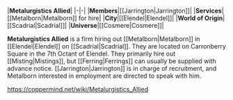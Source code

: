 |**Metalurgistics Allied**|
|-|-|
|**Members**|[[Jarrington\|Jarrington]]|
|**Services**|[[Metalborn\|Metalborn]] for hire|
|**City**|[[Elendel\|Elendel]]|
|**World of Origin**|[[Scadrial\|Scadrial]]|
|**Universe**|[[Cosmere\|Cosmere]]|

**Metalurgistics Allied** is a firm hiring out [[Metalborn\|Metalborn]] in [[Elendel\|Elendel]] on [[Scadrial\|Scadrial]].
They are located on Carronberry Square in the 7th Octant of Elendel. They primarily hire out [[Misting\|Mistings]], but [[Ferring\|Ferrings]] can usually be supplied with advance notice. [[Jarrington\|Jarrington]] is in charge of recruitment, and Metalborn interested in employment are directed to speak with him.



https://coppermind.net/wiki/Metalurgistics_Allied